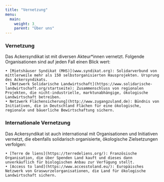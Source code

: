 ```yaml
---
title: "Vernetzung"
menu:
  main:
    weight: 3
    parent: "Über uns"
---
```


### Vernetzung

Das Ackersyndikat ist mit diversen Akteur\*innen vernetzt. Folgende Organisationen sind auf jeden Fall einen Blick wert:

    • [Mietshäuser Syndikat (MHS)](www.syndikat.org): Solidarverbund von mittlerweile mehr als 150 selbstorganisierten Hausprojekten. Ursprung des Ackersyndikats.
    • [Netzwerk Solidarische Landwirtschaft](https://www.solidarische-landwirtschaft.org/startseite): Zusammenschluss von regionalen Projekten, die nicht-industrielle, marktunabhängige, ökologische Landwirtschaft betreiben.
    • Netzwerk Flächensicherung](http://www.zugangzuland.de): Bündnis von Initiativen, die in Deutschland Flächen für eine ökologische, regionale und bäuerliche Bewirtschaftung sichern.

### Internationale Vernetzung

Das Ackersyndikat ist auch international mit Organisationen und Initiativen vernetzt, die ebenfalls solidarisch organisierte, ökologische Zielsetzungen verfolgen: 

    • [Terre de liens](https://terredeliens.org/): Französische Organisation, die über Spenden Land kauft und dieses dann unverkäuflich für biologischen Anbau zur Verfügung stellt.  
    • [Access to land](https://www.accesstoland.eu/): Europäisches Netzwerk von Graswurzelorganisationen, die Land für ökologische Landwirtschaft sichern.

